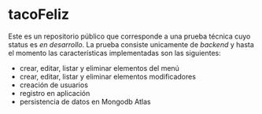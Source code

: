 # tacoFeliz

Este es un repositorio público que corresponde a una prueba técnica cuyo status es *en desarrollo*.
La prueba consiste unicamente de *backend* y hasta el momento las características implementadas son las siguientes:

- crear, editar, listar y eliminar elementos del menú
- crear, editar, listar y eliminar elementos modificadores
- creación de usuarios
- registro en aplicación
- persistencia de datos en Mongodb Atlas

